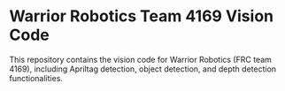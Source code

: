 # Warrior Robotics Team 4169 Vision Code

This repository contains the vision code for Warrior Robotics (FRC team 4169), including Apriltag detection, object detection, and depth detection functionalities.

